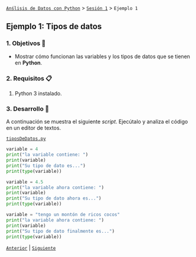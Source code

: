 [`Anślisis de Datos con Python`](../../Readme.md) > [`Sesión 1`](../Readme.md) > `Ejemplo 1`

## Ejemplo 1: Tipos de datos

### 1. Objetivos :dart:

- Mostrar cómo funcionan las variables y los tipos de datos que se tienen en __Python__.

### 2. Requisitos :clipboard:

1. Python 3 instalado.

### 3. Desarrollo :rocket:

A continuación se muestra el siguiente *script*. Ejecútalo y analiza el código en un editor de textos.

[`tiposDeDatos.py`](codigos/tiposDeDatos.py)
```python
variable = 4
print("la variable contiene: ")
print(variable)
print("Su tipo de dato es...")
print(type(variable))

variable = 4.5
print("la variable ahora contiene: ")
print(variable)
print("Su tipo de dato ahora es...")
print(type(variable))

variable = "tengo un montón de ricos cocos"
print("la variable ahora contiene: ")
print(variable)
print("Su tipo de dato finalmente es...")
print(type(variable))
```

[`Anterior`](../README.md#tipos-de-datos) | [`Siguiente`](../reto01/README.md)
